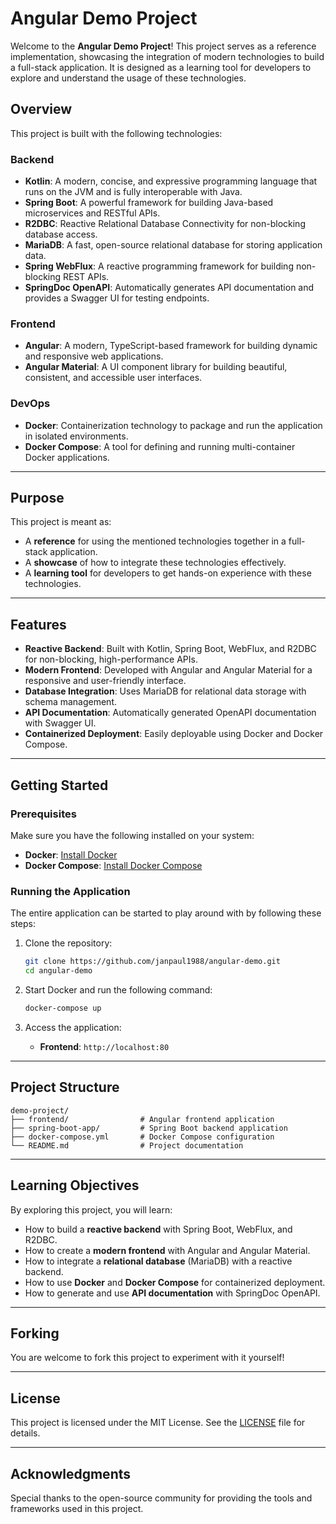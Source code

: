 # Angular Demo Project

Welcome to the **Angular Demo Project**! This project serves as a reference implementation, showcasing the integration of modern
technologies to build a full-stack application. It is designed as a learning tool for developers to explore and
understand the usage of these technologies.

## Overview

This project is built with the following technologies:

### Backend

- **Kotlin**: A modern, concise, and expressive programming language that runs on the JVM and is fully interoperable with Java.
- **Spring Boot**: A powerful framework for building Java-based microservices and RESTful APIs.
- **R2DBC**: Reactive Relational Database Connectivity for non-blocking database access.
- **MariaDB**: A fast, open-source relational database for storing application data.
- **Spring WebFlux**: A reactive programming framework for building non-blocking REST APIs.
- **SpringDoc OpenAPI**: Automatically generates API documentation and provides a Swagger UI for testing endpoints.

### Frontend

- **Angular**: A modern, TypeScript-based framework for building dynamic and responsive web applications.
- **Angular Material**: A UI component library for building beautiful, consistent, and accessible user interfaces.

### DevOps

- **Docker**: Containerization technology to package and run the application in isolated environments.
- **Docker Compose**: A tool for defining and running multi-container Docker applications.

---

## Purpose

This project is meant as:

- A **reference** for using the mentioned technologies together in a full-stack application.
- A **showcase** of how to integrate these technologies effectively.
- A **learning tool** for developers to get hands-on experience with these technologies.

---

## Features

- **Reactive Backend**: Built with Kotlin, Spring Boot, WebFlux, and R2DBC for non-blocking, high-performance APIs.
- **Modern Frontend**: Developed with Angular and Angular Material for a responsive and user-friendly interface.
- **Database Integration**: Uses MariaDB for relational data storage with schema management.
- **API Documentation**: Automatically generated OpenAPI documentation with Swagger UI.
- **Containerized Deployment**: Easily deployable using Docker and Docker Compose.

---

## Getting Started

### Prerequisites

Make sure you have the following installed on your system:

- **Docker**: [Install Docker](https://docs.docker.com/get-docker/)
- **Docker Compose**: [Install Docker Compose](https://docs.docker.com/compose/install/)

### Running the Application

The entire application can be started to play around with by following these steps:

1. Clone the repository:
   ```bash
   git clone https://github.com/janpaul1988/angular-demo.git
   cd angular-demo
   ```

2. Start Docker and run the following command:
   ```bash
   docker-compose up
   ```

3. Access the application:
    - **Frontend**: `http://localhost:80`

---

## Project Structure

```
demo-project/
├── frontend/                # Angular frontend application
├── spring-boot-app/         # Spring Boot backend application
├── docker-compose.yml       # Docker Compose configuration
└── README.md                # Project documentation
```

---

## Learning Objectives

By exploring this project, you will learn:

- How to build a **reactive backend** with Spring Boot, WebFlux, and R2DBC.
- How to create a **modern frontend** with Angular and Angular Material.
- How to integrate a **relational database** (MariaDB) with a reactive backend.
- How to use **Docker** and **Docker Compose** for containerized deployment.
- How to generate and use **API documentation** with SpringDoc OpenAPI.

---

## Forking

You are welcome to fork this project to experiment with it yourself!

---

## License

This project is licensed under the MIT License. See the [LICENSE](LICENSE) file for details.

---

## Acknowledgments

Special thanks to the open-source community for providing the tools and frameworks used in this project.
